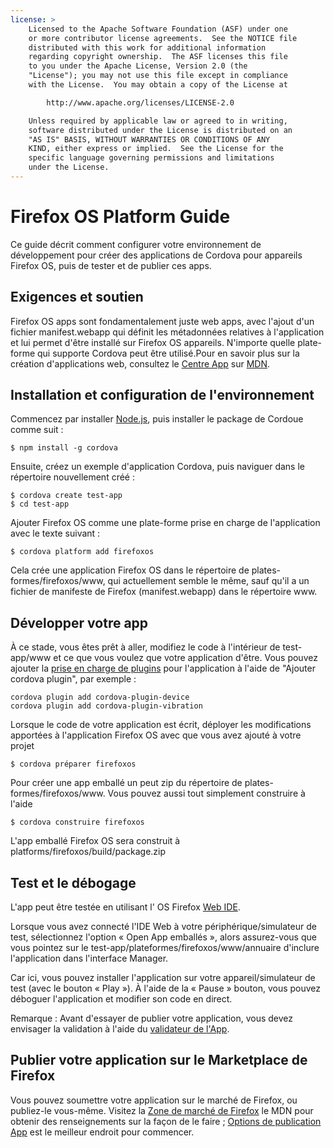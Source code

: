 ```yaml
---
license: >
    Licensed to the Apache Software Foundation (ASF) under one
    or more contributor license agreements.  See the NOTICE file
    distributed with this work for additional information
    regarding copyright ownership.  The ASF licenses this file
    to you under the Apache License, Version 2.0 (the
    "License"); you may not use this file except in compliance
    with the License.  You may obtain a copy of the License at

        http://www.apache.org/licenses/LICENSE-2.0

    Unless required by applicable law or agreed to in writing,
    software distributed under the License is distributed on an
    "AS IS" BASIS, WITHOUT WARRANTIES OR CONDITIONS OF ANY
    KIND, either express or implied.  See the License for the
    specific language governing permissions and limitations
    under the License.
---
```


# Firefox OS Platform Guide

Ce guide décrit comment configurer votre environnement de développement pour créer des applications de Cordova pour appareils Firefox OS, puis de tester et de publier ces apps.

## Exigences et soutien

Firefox OS apps sont fondamentalement juste web apps, avec l'ajout d'un fichier manifest.webapp qui définit les métadonnées relatives à l'application et lui permet d'être installé sur Firefox OS appareils. N'importe quelle plate-forme qui supporte Cordova peut être utilisé.Pour en savoir plus sur la création d'applications web, consultez le [Centre App][1] sur [MDN][2].

 [1]: https://developer.mozilla.org/en-US/Apps
 [2]: https://developer.mozilla.org/en-US/

## Installation et configuration de l'environnement

Commencez par installer [Node.js][3], puis installer le package de Cordoue comme suit :

 [3]: http://nodejs.org/

    $ npm install -g cordova
    

Ensuite, créez un exemple d'application Cordova, puis naviguer dans le répertoire nouvellement créé :

    $ cordova create test-app
    $ cd test-app
    

Ajouter Firefox OS comme une plate-forme prise en charge de l'application avec le texte suivant :

    $ cordova platform add firefoxos
    

Cela crée une application Firefox OS dans le répertoire de plates-formes/firefoxos/www, qui actuellement semble le même, sauf qu'il a un fichier de manifeste de Firefox (manifest.webapp) dans le répertoire www.

## Développer votre app

À ce stade, vous êtes prêt à aller, modifiez le code à l'intérieur de test-app/www et ce que vous voulez que votre application d'être. Vous pouvez ajouter la [prise en charge de plugins]() pour l'application à l'aide de "Ajouter cordova plugin", par exemple :

    cordova plugin add cordova-plugin-device
    cordova plugin add cordova-plugin-vibration
    

Lorsque le code de votre application est écrit, déployer les modifications apportées à l'application Firefox OS avec que vous avez ajouté à votre projet

    $ cordova préparer firefoxos
    

Pour créer une app emballé un peut zip du répertoire de plates-formes/firefoxos/www. Vous pouvez aussi tout simplement construire à l'aide

    $ cordova construire firefoxos
    

L'app emballé Firefox OS sera construit à platforms/firefoxos/build/package.zip

## Test et le débogage

L'app peut être testée en utilisant l' OS Firefox [Web IDE][4].

 [4]: https://developer.mozilla.org/en-US/docs/Tools/WebIDE

Lorsque vous avez connecté l'IDE Web à votre périphérique/simulateur de test, sélectionnez l'option « Open App emballés », alors assurez-vous que vous pointez sur le test-app/plateformes/firefoxos/www/annuaire d'inclure l'application dans l'interface Manager.

Car ici, vous pouvez installer l'application sur votre appareil/simulateur de test (avec le bouton « Play »). À l'aide de la « Pause » bouton, vous pouvez déboguer l'application et modifier son code en direct.

Remarque : Avant d'essayer de publier votre application, vous devez envisager la validation à l'aide du [validateur de l'App][5].

 [5]: https://marketplace.firefox.com/developers/validator

## Publier votre application sur le Marketplace de Firefox

Vous pouvez soumettre votre application sur le marché de Firefox, ou publiez-le vous-même. Visitez la [Zone de marché de Firefox][6] le MDN pour obtenir des renseignements sur la façon de le faire ; [Options de publication App][7] est le meilleur endroit pour commencer.

 [6]: https://developer.mozilla.org/en-US/Marketplace
 [7]: https://developer.mozilla.org/en-US/Marketplace/Publishing/Publish_options